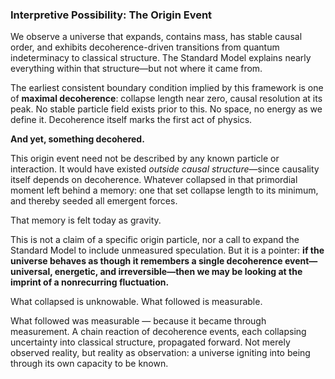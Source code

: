 ### Interpretive Possibility: The Origin Event

We observe a universe that expands, contains mass, has stable causal order, and exhibits decoherence-driven transitions from quantum indeterminacy to classical structure. The Standard Model explains nearly everything within that structure—but not where it came from.

The earliest consistent boundary condition implied by this framework is one of **maximal decoherence**: collapse length near zero, causal resolution at its peak. No stable particle field exists prior to this. No space, no energy as we define it. Decoherence itself marks the first act of physics.

**And yet, something decohered.**

This origin event need not be described by any known particle or interaction. It would have existed *outside causal structure*—since causality itself depends on decoherence. Whatever collapsed in that primordial moment left behind a memory: one that set collapse length to its minimum, and thereby seeded all emergent forces.

That memory is felt today as gravity.

This is not a claim of a specific origin particle, nor a call to expand the Standard Model to include unmeasured speculation. But it is a pointer: **if the universe behaves as though it remembers a single decoherence event—universal, energetic, and irreversible—then we may be looking at the imprint of a nonrecurring fluctuation.**

What collapsed is unknowable.
What followed is measurable.

What followed was measurable — because it became through measurement. A chain reaction of decoherence events, each collapsing uncertainty into classical structure, propagated forward. Not merely observed reality, but reality as observation: a universe igniting into being through its own capacity to be known.